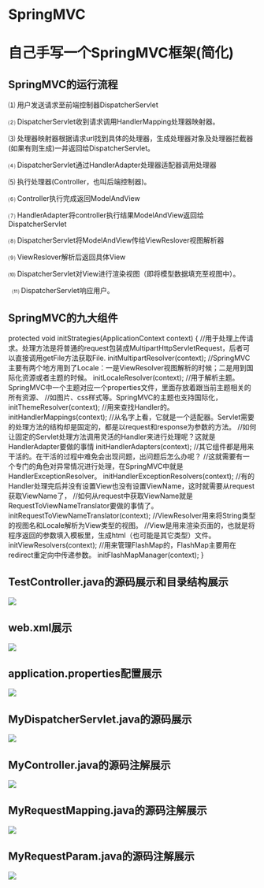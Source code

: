 # SpringMVC
# 自己手写一个SpringMVC框架(简化)
## SpringMVC的运行流程
  ⑴ 用户发送请求至前端控制器DispatcherServlet

   ⑵ DispatcherServlet收到请求调用HandlerMapping处理器映射器。

   ⑶ 处理器映射器根据请求url找到具体的处理器，生成处理器对象及处理器拦截器(如果有则生成)一并返回给DispatcherServlet。

   ⑷ DispatcherServlet通过HandlerAdapter处理器适配器调用处理器

   ⑸ 执行处理器(Controller，也叫后端控制器)。

   ⑹ Controller执行完成返回ModelAndView

   ⑺ HandlerAdapter将controller执行结果ModelAndView返回给DispatcherServlet

   ⑻ DispatcherServlet将ModelAndView传给ViewReslover视图解析器

   ⑼ ViewReslover解析后返回具体View

   ⑽ DispatcherServlet对View进行渲染视图（即将模型数据填充至视图中）。

   ⑾ DispatcherServlet响应用户。
## SpringMVC的九大组件
   protected void initStrategies(ApplicationContext context) {
    //用于处理上传请求。处理方法是将普通的request包装成MultipartHttpServletRequest，后者可以直接调用getFile方法获取File.
    initMultipartResolver(context);
    //SpringMVC主要有两个地方用到了Locale：一是ViewResolver视图解析的时候；二是用到国际化资源或者主题的时候。
    initLocaleResolver(context); 
    //用于解析主题。SpringMVC中一个主题对应一个properties文件，里面存放着跟当前主题相关的所有资源、
    //如图片、css样式等。SpringMVC的主题也支持国际化， 
    initThemeResolver(context);
    //用来查找Handler的。
    initHandlerMappings(context);
    //从名字上看，它就是一个适配器。Servlet需要的处理方法的结构却是固定的，都是以request和response为参数的方法。
    //如何让固定的Servlet处理方法调用灵活的Handler来进行处理呢？这就是HandlerAdapter要做的事情
    initHandlerAdapters(context);
    //其它组件都是用来干活的。在干活的过程中难免会出现问题，出问题后怎么办呢？
    //这就需要有一个专门的角色对异常情况进行处理，在SpringMVC中就是HandlerExceptionResolver。
    initHandlerExceptionResolvers(context);
    //有的Handler处理完后并没有设置View也没有设置ViewName，这时就需要从request获取ViewName了，
    //如何从request中获取ViewName就是RequestToViewNameTranslator要做的事情了。
    initRequestToViewNameTranslator(context);
    //ViewResolver用来将String类型的视图名和Locale解析为View类型的视图。
    //View是用来渲染页面的，也就是将程序返回的参数填入模板里，生成html（也可能是其它类型）文件。
    initViewResolvers(context);
    //用来管理FlashMap的，FlashMap主要用在redirect重定向中传递参数。
    initFlashMapManager(context); 
}
## TestController.java的源码展示和目录结构展示
![](./src/main/resources/img/TestController.png)
## web.xml展示
![](./src/main/resources/img/web.xml.png)
## application.properties配置展示
![](./src/main/resources/img/application.properties.png)
## MyDispatcherServlet.java的源码展示
![](./src/main/resources/img/MyDispatcherServlet.png)
## MyController.java的源码注解展示
![](./src/main/resources/img/MyController.png)
## MyRequestMapping.java的源码注解展示
![](./src/main/resources/img/MyRequestMapping.png)
## MyRequestParam.java的源码注解展示
![](./src/main/resources/img/MyRequestParam.png)


